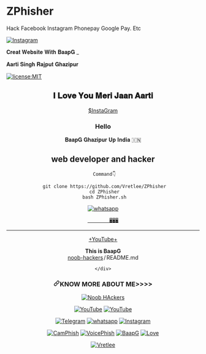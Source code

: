 # ZPhisher
Hack Facebook Instagram Phonepay Google Pay. Etc

<a href="https://instagram.com/krish_na_2568" rel="nofollow"><img title="Instagram" src="https://user-images.githubusercontent.com/49580304/110318584-81067880-7fc2-11eb-8391-152d308e7f2b.gif" data-canonical-src="https://img.shields.io/badge/INSTAGRAM-purple?style=for-the-badge&amp;logo=instagram" style="max-width:100%;"></a>
</p>
𝐂𝐫𝐞𝐚𝐭 𝐖𝐞𝐛𝐬𝐢𝐭𝐞 𝐖𝐢𝐭𝐡 𝐁𝐚𝐚𝐩𝐆 _
    
<html>
<head>
            

 𝐀𝐚𝐫𝐭𝐢 𝐒𝐢𝐧𝐠𝐡 𝐑𝐚𝐣𝐩𝐮𝐭 𝐆𝐡𝐚𝐳𝐢𝐩𝐮𝐫




</head>
<body>
<a href="https://instagram.com/krish_na_2568"><img title="license:MIT" src="https://camo.githubusercontent.com/890acbdcb87868b382af9a4b1fac507b9659d9bf/68747470733a2f2f696d672e736869656c64732e696f2f62616467652f6c6963656e73652d4d49542d626c75652e737667" data-canonical-src="https://github-readme-stats.vercel.app/api/pin/?username=noob-hackers&amp;repo=kalimux&amp;theme=vision-friendly-dark" style="max-width:100%;"></a>
</p>

<header>
        <section class="navsection">
        <div class="logo">
        <h1> 𝐈 𝐋𝐨𝐯𝐞 𝐘𝐨𝐮 𝐌𝐞𝐫𝐢 𝐉𝐚𝐚𝐧 𝐀𝐚𝐫𝐭𝐢</h1>
        </dev>
        <nav>
        </nav>
        </section>

<a href="http://www.instagram.com/krish_na_2568">$InstaGram</a>


<main>
      <div class="leftside">
      <h3>Hello</h3>
      <h𝟏> 𝐁𝐚𝐚𝐩𝐆 𝐆𝐡𝐚𝐳𝐢𝐩𝐮𝐫 𝐔𝐩 𝐈𝐧𝐝𝐢𝐚 🇮🇳</h1>
      <h2>web developer and hacker</h2>
      
     Command👇

     git clone https://github.com/Vretlee/ZPhisher
     cd ZPhisher
     bash ZPhisher.sh





</main>
</heade>

<a href="https://wa.me/17868551101?text=Hi_BaapG" rel="nofollow"><img title="whatsapp" src="https://camo.githubusercontent.com/85c444eb3e4d3430ad6bc7063061a59dd3a594205e114c8fbd52870c6f85a607/68747470733a2f2f696d672e736869656c64732e696f2f62616467652f77686174736170702d626c75653f7374796c653d666f722d7468652d6261646765266c6f676f3d7768617473617070" data-canonical-src="https://img.shields.io/badge/whatsapp-blue?style=for-the-badge&amp;logo=whatsapp" style="max-width:100%;">

</body>
</html>


 

            🖥️🖥️🖥️
_______________________________________________


<a href="https://youtu.be/CFD5A3FV2CQ">+YouTube+</a>


<div class="catRow tCenter"><b>This is BaapG</b> </div>

<div class="Box-body p-4">
    <div class="d-flex flex-justify-between">
      <div class="text-mono text-small mb-3">
        <a href="/noob-hackers/noob-hackers" class="no-underline Link--primary">noob-hackers</a><span class="color-text-tertiary d-inline-block" style="padding:0px 2px;">/</span>README<span class="color-text-tertiary">.md</span>
      </div>

    </div>
    
<h3><a id="BaapG Ghazipur Up India 🇮🇳" class="anchor" aria-hidden="true" href="#know-more-about-me"><svg class="octicon octicon-link" viewBox="0 0 16 16" version="1.1" width="16" height="16" aria-hidden="true"><path fill-rule="evenodd" d="M7.775 3.275a.75.75 0 001.06 1.06l1.25-1.25a2 2 0 112.83 2.83l-2.5 2.5a2 2 0 01-2.83 0 .75.75 0 00-1.06 1.06 3.5 3.5 0 004.95 0l2.5-2.5a3.5 3.5 0 00-4.95-4.95l-1.25 1.25zm-4.69 9.64a2 2 0 010-2.83l2.5-2.5a2 2 0 012.83 0 .75.75 0 001.06-1.06 3.5 3.5 0 00-4.95 0l-2.5 2.5a3.5 3.5 0 004.95 4.95l1.25-1.25a.75.75 0 00-1.06-1.06l-1.25 1.25a2 2 0 01-2.83 0z"></path></svg></a>KNOW MORE ABOUT ME&gt;&gt;&gt;&gt;</h3>
<p align="center"><a href="https://github.com/Vretlee"><img title="Noob HAckers" src="https://camo.githubusercontent.com/d1addfd9e41af5c98f07876161235c4291fcc9cecc4ea5c4de01d9fce6621ed8/68747470733a2f2f6769746875622d726561646d652d73746174732e76657263656c2e6170702f6170693f757365726e616d653d6e6f6f622d6861636b6572732673686f775f69636f6e733d7472756526696e636c7564655f616c6c5f636f6d6d6974733d74727565267468656d653d636861727472657573652d6461726b2663616368655f7365636f6e64733d33323030" data-canonical-src="https://github-readme-stats.vercel.app/api?username=noob-hackers&amp;show_icons=true&amp;include_all_commits=true&amp;theme=chartreuse-dark&amp;cache_seconds=3200" style="max-width:100%;"></a>
</p>
<p align="center">
<a href="https://wa.me/17868551101?text=Hi_BaapG" rel="nofollow"><img title="YouTube" src="https://camo.githubusercontent.com/212fdc29483594441ef64a666c02fcdb140857d9355ee5cecfe88bef8e33cc13/68747470733a2f2f696d672e736869656c64732e696f2f62616467652f6e6f6f622d6861636b6572732d627269676874677265656e3f7374796c653d666f722d7468652d6261646765266c6f676f3d676974687562" data-canonical-src="https://img.shields.io/badge/noob-hackers-brightgreen?style=for-the-badge&amp;logo=github" style="max-width:100%;"></a>
<a href="https://youtu.be/CFD5A3FV2CQ" rel="nofollow"><img title="YouTube" src="https://camo.githubusercontent.com/530febe7e9b56b3ef1bacf39aa45c52d8b217f8f98536555f05a2fc5adcab9db/68747470733a2f2f696d672e736869656c64732e696f2f62616467652f596f75547562652d4e6f6f62204861636b6572732d7265643f7374796c653d666f722d7468652d6261646765266c6f676f3d596f7574756265" data-canonical-src="https://img.shields.io/badge/YouTube-Noob Hackers-red?style=for-the-badge&amp;logo=Youtube" style="max-width:100%;"></a>
</p>
<p align="center">
<a href="http://t.me/Rajputana50" rel="nofollow"><img title="Telegram" src="https://camo.githubusercontent.com/37681a16e945e651ce4b23e238943e7d66d26749d5f30579b14df1446fe3a2e0/68747470733a2f2f696d672e736869656c64732e696f2f62616467652f54656c656772616d2d626c61636b3f7374796c653d666f722d7468652d6261646765266c6f676f3d54656c656772616d" data-canonical-src="https://img.shields.io/badge/Telegram-black?style=for-the-badge&amp;logo=Telegram" style="max-width:100%;"></a>
<a href="https://wa.me/17868551101?text=Hi_BaapG" rel="nofollow"><img title="whatsapp" src="https://camo.githubusercontent.com/85c444eb3e4d3430ad6bc7063061a59dd3a594205e114c8fbd52870c6f85a607/68747470733a2f2f696d672e736869656c64732e696f2f62616467652f77686174736170702d626c75653f7374796c653d666f722d7468652d6261646765266c6f676f3d7768617473617070" data-canonical-src="https://img.shields.io/badge/whatsapp-blue?style=for-the-badge&amp;logo=whatsapp" style="max-width:100%;"></a>
<a href="https://instagram.com/krish_na_2568" rel="nofollow"><img title="Instagram" src="https://camo.githubusercontent.com/603963737d345c892a61d11c6f0902b18b91f6fd1b5ae9754af77fd892fcd99c/68747470733a2f2f696d672e736869656c64732e696f2f62616467652f494e5354414752414d2d707572706c653f7374796c653d666f722d7468652d6261646765266c6f676f3d696e7374616772616d" data-canonical-src="https://img.shields.io/badge/INSTAGRAM-purple?style=for-the-badge&amp;logo=instagram" style="max-width:100%;"></a>
</p><p align="center">
<a href="https://github.com/Vretlee/CamPhish"><img title="CamPhish" src="https://camo.githubusercontent.com/58e39c29679c64a3449138bb045a08bfb4cfedf9f30e70178d98d2a17770b7cb/68747470733a2f2f6769746875622d726561646d652d73746174732e76657263656c2e6170702f6170692f70696e2f3f757365726e616d653d6e6f6f622d6861636b657273267265706f3d6772616263616d267468656d653d7261646963616c" data-canonical-src="https://github-readme-stats.vercel.app/api/pin/?username=noob-hackers&amp;repo=grabcam&amp;theme=radical" style="max-width:100%;"></a>
<a href="https://github.com/Vretlee/VoicePhish"><img title="VoicePhish" src="https://camo.githubusercontent.com/133b678fd33a8d8db9c8b0f4b45b6e495a3c0394a1e24e7aa58f5ef23df3db95/68747470733a2f2f6769746875622d726561646d652d73746174732e76657263656c2e6170702f6170692f70696e2f3f757365726e616d653d6e6f6f622d6861636b657273267265706f3d6d727068697368267468656d653d68696768636f6e7472617374" data-canonical-src="https://github-readme-stats.vercel.app/api/pin/?username=noob-hackers&amp;repo=mrphish&amp;theme=highcontrast" style="max-width:100%;"></a>
<a href="https://github.com/Vretlee/BaapG"><img title="BaapG" src="https://camo.githubusercontent.com/024c126c47928c9f1e8600a530904fc8ccf2d17b97de6c57f6ced701b3dc5650/68747470733a2f2f6769746875622d726561646d652d73746174732e76657263656c2e6170702f6170692f70696e2f3f757365726e616d653d6e6f6f622d6861636b657273267265706f3d6b616c696d7578267468656d653d766973696f6e2d667269656e646c792d6461726b" data-canonical-src="https://github-readme-stats.vercel.app/api/pin/?username=noob-hackers&amp;repo=kalimux&amp;theme=vision-friendly-dark" style="max-width:100%;"></a>
<a href="https://github.com/Vretlee/Love"><img title="Love" src="https://cloud.githubusercontent.com/assets/5016978/6471628/886430f8-c1a1-11e4-99e9-883837dba86f.gif" data-canonical-src="https://github-readme-stats.vercel.app/api/pin/?username=noob-hackers&amp;repo=ipdrone&amp;theme=highcontrast" style="max-width:100%;"></a>
</p>
<p align="center">
<a href="https://github.com/Vretlee"><img title="Vretlee" src="https://camo.githubusercontent.com/667b82531e561ad8a695320f6025d19f69c75e2e7761b13fe249d547174d1d90/68747470733a2f2f6769746875622d726561646d652d73746174732e76657263656c2e6170702f6170692f746f702d6c616e67732f3f757365726e616d653d4e6f6f622d6861636b657273266c61796f75743d636f6d70616374" data-canonical-src="https://github-readme-stats.vercel.app/api/top-langs/?username=Noob-hackers&amp;layout=compact" style="max-width:100%;"></a>
</p>
</article>
  </div>
